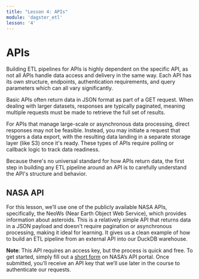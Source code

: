 ```yaml
---
title: "Lesson 4: APIs"
module: 'dagster_etl'
lesson: '4'
---
```


# APIs

Building ETL pipelines for APIs is highly dependent on the specific API, as not all APIs handle data access and delivery in the same way. Each API has its own structure, endpoints, authentication requirements, and query parameters which can all vary significantly.

Basic APIs often return data in JSON format as part of a GET request. When dealing with larger datasets, responses are typically paginated, meaning multiple requests must be made to retrieve the full set of results.

For APIs that manage large-scale or asynchronous data processing, direct responses may not be feasible. Instead, you may initiate a request that triggers a data export, with the resulting data landing in a separate storage layer (like S3) once it's ready. These types of APIs require polling or callback logic to track data readiness.

Because there's no universal standard for how APIs return data, the first step in building any ETL pipeline around an API is to carefully understand the API's structure and behavior.

## NASA API

For this lesson, we’ll use one of the publicly available NASA APIs, specifically, the NeoWs (Near Earth Object Web Service), which provides information about asteroids. This is a relatively simple API that returns data in a JSON payload and doesn't require pagination or asynchronous processing, making it ideal for learning. It gives us a clean example of how to build an ETL pipeline from an external API into our DuckDB warehouse.

**Note**: This API requires an access key, but the process is quick and free. To get started, simply fill out a [short form](https://api.nasa.gov/) on NASA’s API portal. Once submitted, you’ll receive an API key that we’ll use later in the course to authenticate our requests.
